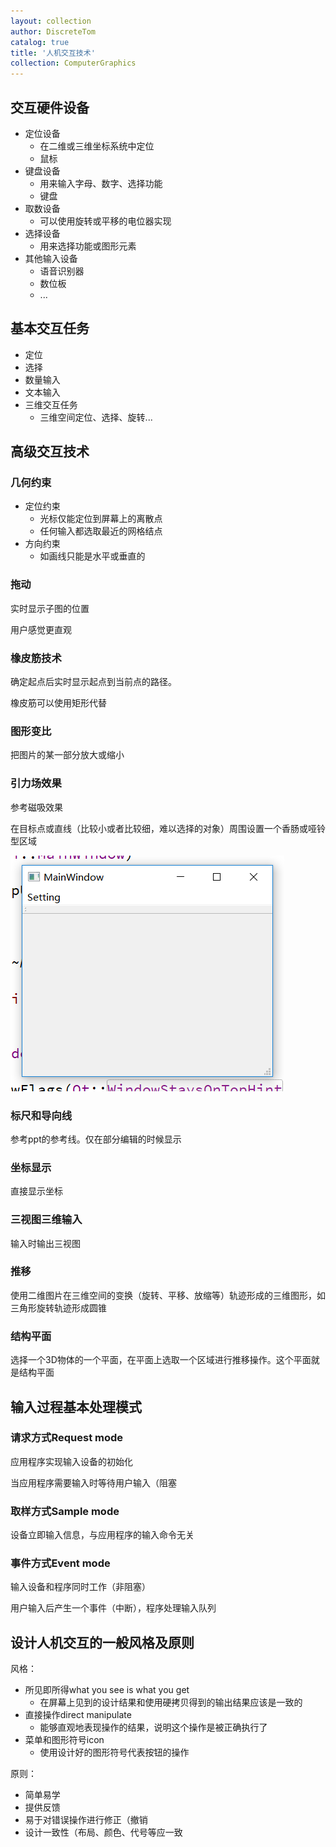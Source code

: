 ```yaml
---
layout: collection
author: DiscreteTom
catalog: true
title: '人机交互技术'
collection: ComputerGraphics
---
```


## 交互硬件设备

- 定位设备
  - 在二维或三维坐标系统中定位
  - 鼠标
- 键盘设备
  - 用来输入字母、数字、选择功能
  - 键盘
- 取数设备
  - 可以使用旋转或平移的电位器实现
- 选择设备
  - 用来选择功能或图形元素
- 其他输入设备
  - 语音识别器
  - 数位板
  - ...

## 基本交互任务

- 定位
- 选择
- 数量输入
- 文本输入
- 三维交互任务
  - 三维空间定位、选择、旋转...

## 高级交互技术

### 几何约束

- 定位约束
  - 光标仅能定位到屏幕上的离散点
  - 任何输入都选取最近的网格结点
- 方向约束
  - 如画线只能是水平或垂直的

### 拖动

实时显示子图的位置

用户感觉更直观

### 橡皮筋技术

确定起点后实时显示起点到当前点的路径。

橡皮筋可以使用矩形代替

### 图形变比

把图片的某一部分放大或缩小

### 引力场效果

参考磁吸效果

在目标点或直线（比较小或者比较细，难以选择的对象）周围设置一个香肠或哑铃型区域

![](../img/5-1.png)

### 标尺和导向线

参考ppt的参考线。仅在部分编辑的时候显示

### 坐标显示

直接显示坐标

### 三视图三维输入

输入时输出三视图

### 推移

使用二维图片在三维空间的变换（旋转、平移、放缩等）轨迹形成的三维图形，如三角形旋转轨迹形成圆锥

### 结构平面

选择一个3D物体的一个平面，在平面上选取一个区域进行推移操作。这个平面就是结构平面

## 输入过程基本处理模式

### 请求方式Request mode

应用程序实现输入设备的初始化

当应用程序需要输入时等待用户输入（阻塞

### 取样方式Sample mode

设备立即输入信息，与应用程序的输入命令无关

### 事件方式Event mode

输入设备和程序同时工作（非阻塞）

用户输入后产生一个事件（中断），程序处理输入队列

## 设计人机交互的一般风格及原则

风格：
- 所见即所得what you see is what you get
  - 在屏幕上见到的设计结果和使用硬拷贝得到的输出结果应该是一致的
- 直接操作direct manipulate
  - 能够直观地表现操作的结果，说明这个操作是被正确执行了
- 菜单和图形符号icon
  - 使用设计好的图形符号代表按钮的操作

原则：
- 简单易学
- 提供反馈
- 易于对错误操作进行修正（撤销
- 设计一致性（布局、颜色、代号等应一致